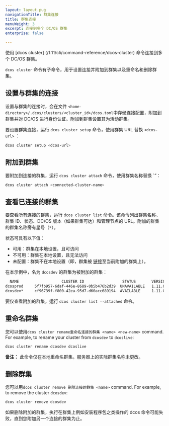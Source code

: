 ```yaml
---
layout: layout.pug
navigationTitle: 群集连接
title: 群集连接
menuWeight: 3
excerpt: 连接到多个 DC/OS 群集
enterprise: false

---
```


使用 [dcos cluster] (/1.11/cli/command-reference/dcos-cluster) 命令连接到多个 DC/OS 群集。

`dcos cluster` 命令有子命令，用于设置连接并附加到群集以及重命名和删除群集。

## 设置与群集的连接

设置与群集的连接时，会在文件 `<home-directory>/.dcos/clusters/<cluster_id>/dcos.toml`中存储连接配置，附加到群集并对 DC/OS 进行身份认证。附加到群集设置其为活动群集。

要设置群集连接，运行 `dcos cluster setup` 命令，使用群集 URL 替换 `<dcos-url>` ：

```bash
dcos cluster setup <dcos-url>
```

## 附加到群集

要附加到连接的群集，运行 `dcos cluster attach` 命令，使用群集名称替换 `<name>”：

```bash
dcos cluster attach <connected-cluster-name>
```

## 查看已连接的群集

要查看所有连接的群集，运行 `dcos cluster list` 命令。该命令列出群集名称、群集 ID、状态、DC/OS 版本（如果群集可达）和管理节点的 URL。附加的群集的群集名称旁有星号（`*`）。

状态可具有以下值：

- 可用：群集在本地设置，且可访问
- 不可用：群集在本地设置，且无法访问
- 未配置：群集不在本地设置（即，群集被 [链接](/1.11/administering-clusters/multiple-clusters/cluster-links)至当前附加的群集上）。

在本示例中，名为 `dcosdev` 的群集为被附加的群集：

```bash
  NAME                   CLUSTER ID                 STATUS       VERSION                     URL
dcosprod     5f7fb957-6daf-446e-8689-0b5b476b2d39  UNAVAILABLE   1.11.0    https://dcosclus-eosy.us-west-2.elb.amazonaws.com
dcosdev*     cf96739f-f800-42ea-95d7-d60acc689194  AVAILABLE     1.11.0    https://dcosclus-5m65.us-west-2.elb.amazonaws.com
```

要仅查看附加的群集，运行 `dcos cluster list --attached` 命令。

## 重命名群集

您可以使用`dcos cluster rename重命名连接的群集 <name> <new-name>` command. For example, to rename your cluster from `dcosdev` to `dcoslive`:

```bash
dcos cluster rename dcosdev dcoslive
```

**备注：** 此命令仅在本地重命名群集。服务器上的实际群集名称未更改。

## 删除群集

您可以用`dcos cluster remove 删除连接的群集 <name>` command. For example, to remove the cluster `dcosdev`:

```bash
dcos cluster remove dcosdev
```

如果删除附加的群集，执行在群集上例如安装程序包之类操作的 dcos 命令可能失败，直到您附加另一个连接的群集为止。
